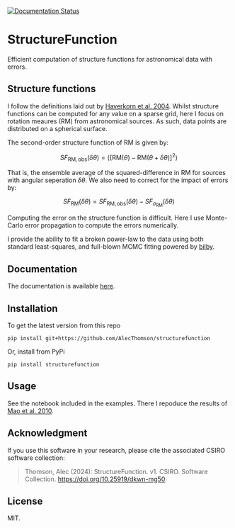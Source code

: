 [![Documentation Status](https://readthedocs.org/projects/structurefunction/badge/?version=latest)](https://structurefunction.readthedocs.io/en/latest/?badge=latest)

# StructureFunction

Efficient computation of structure functions for astronomical data with errors.

## Structure functions

I follow the definitions laid out by [Haverkorn et al. 2004](https://ui.adsabs.harvard.edu/abs/2004ApJ...609..776H). Whilst structure functions can be computed for any value on a sparse grid, here I focus on rotation meaures (RM) from astronomical sources. As such, data points are distributed on a spherical surface.

The second-order structure function of RM is given by:

```math
SF_{\text{RM},\text{obs}}(\delta\theta) = \langle[\text{RM}{(\theta)} - \text{RM}{(\theta + \delta\theta)}]^2\rangle
```

That is, the ensemble average of the squared-difference in RM for sources with angular seperation $\delta\theta$. We also need to correct for the impact of errors by:

```math
SF_{\text{RM}}(\delta\theta) = SF_{\text{RM},\text{obs}}(\delta\theta) - SF_{\sigma_\text{RM}}(\delta\theta)
```

Computing the error on the structure function is difficult. Here I use Monte-Carlo error propagation to compute the errors numerically.

I provide the ability to fit a broken power-law to the data using both standard least-squares, and full-blown MCMC fitting powered by [bilby](https://lscsoft.docs.ligo.org/bilby/).

## Documentation

The documentation is available [here](https://structurefunction.readthedocs.io/en/latest/).

## Installation

To get the latest version from this repo
```
pip install git+https://github.com/AlecThomson/structurefunction
```
Or, install from PyPi
```
pip install structurefunction
```

## Usage

See the notebook included in the examples. There I repoduce the results of [Mao et al. 2010](https://ui.adsabs.harvard.edu/abs/2010ApJ...714.1170M).

## Acknowledgment
If you use this software in your research, please cite the associated CSIRO software collection:
> Thomson, Alec (2024): StructureFunction. v1. CSIRO. Software Collection. https://doi.org/10.25919/dkwn-mg50

## License
MIT.
